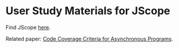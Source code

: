 # User Study Materials for JScope 

Find JScope [here](http://#TODO:acm-dl-virtual-machine).

Related paper: [Code Coverage Criteria for Asynchronous Programs](http://#TODO:-doi).
